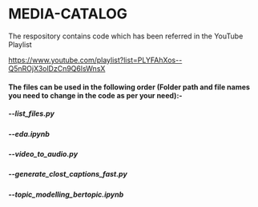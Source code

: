 # MEDIA-CATALOG

The respository contains code which has been referred in the YouTube Playlist 

https://www.youtube.com/playlist?list=PLYFAhXos--Q5nROjX3olDzCn9Q6lsWnsX



#### The files can be used in the following order (Folder path and file names you need to change in the code as per your need):-

##### --list_files.py
##### --eda.ipynb
##### --video_to_audio.py
##### --generate_clost_captions_fast.py
##### --topic_modelling_bertopic.ipynb
